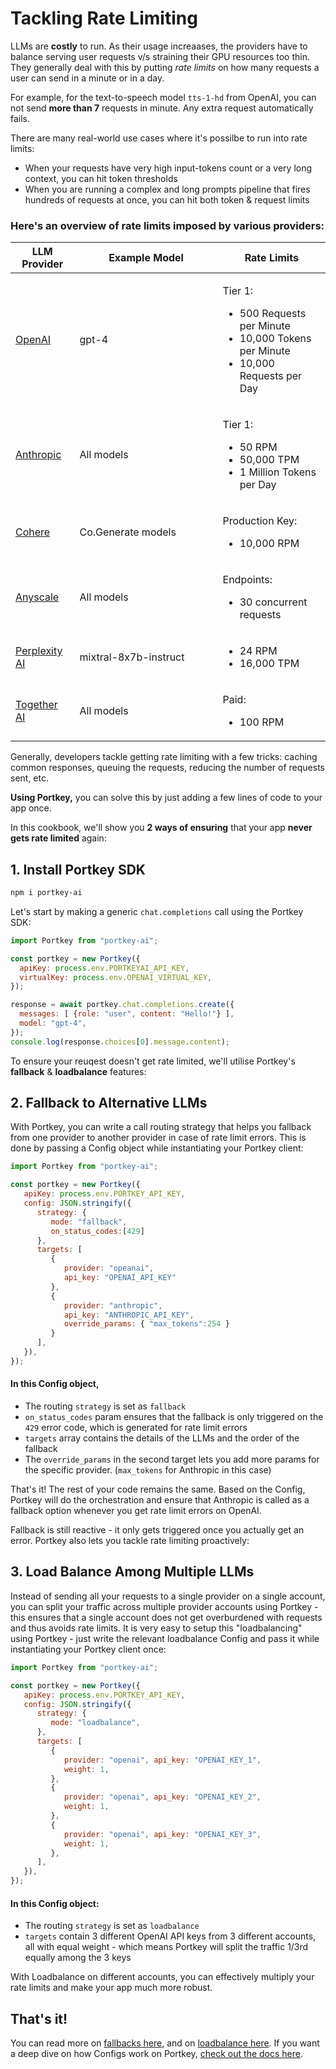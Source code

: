 # Tackling Rate Limiting

LLMs are **costly** to run. As their usage increaases, the providers have to balance serving user requests v/s straining their GPU resources too thin. They generally deal with this by putting _rate limits_ on how many requests a user can send in a minute or in a day.&#x20;

For example, for the text-to-speech model `tts-1-hd` from OpenAI, you can not send **more than 7** requests in minute. Any extra request automatically fails.&#x20;

There are many real-world use cases where it's possilbe to run into rate limits:

* When your requests have very high input-tokens count or a very long context, you can hit token thresholds
* When you are running a complex and long prompts pipeline that fires hundreds of requests at once, you can hit both token & request limits

### Here's an overview of rate limits imposed by various providers:

<table><thead><tr><th>LLM Provider</th><th width="213">Example Model</th><th>Rate Limits</th></tr></thead><tbody><tr><td><a href="https://platform.openai.com/docs/guides/rate-limits/usage-tiers">OpenAI</a> </td><td>gpt-4</td><td><p>Tier 1:</p><ul><li>500 Requests per Minute</li><li>10,000 Tokens per Minute</li><li>10,000 Requests per Day</li></ul></td></tr><tr><td><a href="https://docs.anthropic.com/claude/reference/errors-and-rate-limits">Anthropic</a></td><td>All models</td><td><p>Tier 1:</p><ul><li>50 RPM</li><li>50,000 TPM</li><li>1 Million Tokens per Day</li></ul></td></tr><tr><td><a href="https://docs.cohere.com/docs/going-live#trial-key-limitations">Cohere</a></td><td>Co.Generate models</td><td><p>Production Key:</p><ul><li>10,000 RPM</li></ul></td></tr><tr><td><a href="https://www.anyscale.com/endpoints">Anyscale</a></td><td>All models</td><td><p>Endpoints:</p><ul><li>30 concurrent requests</li></ul></td></tr><tr><td><a href="https://docs.perplexity.ai/docs/rate-limits">Perplexity AI</a></td><td>mixtral-8x7b-instruct</td><td><ul><li>24 RPM</li><li>16,000 TPM</li></ul></td></tr><tr><td><a href="https://docs.together.ai/docs/rate-limits">Together AI</a></td><td>All models</td><td><p>Paid:</p><ul><li>100 RPM</li></ul></td></tr></tbody></table>

Generally, developers tackle getting rate limiting with a few tricks: caching common responses, queuing the requests, reducing the number of requests sent, etc.

**Using Portkey,** you can solve this by just adding a few lines of code to your app once.&#x20;

In this cookbook, we'll show you **2 ways of ensuring** that your app **never gets rate limited** again:

## 1. Install Portkey SDK

```bash
npm i portkey-ai
```

Let's start by making a generic `chat.completions` call using the Portkey SDK:

```javascript
import Portkey from "portkey-ai";

const portkey = new Portkey({
  apiKey: process.env.PORTKEYAI_API_KEY,
  virtualKey: process.env.OPENAI_VIRTUAL_KEY,
});

response = await portkey.chat.completions.create({
  messages: [ {role: "user", content: "Hello!"} ],
  model: "gpt-4",
});
console.log(response.choices[0].message.content);
```

To ensure your reuqest doesn't get rate limited, we'll utilise Portkey's **fallback** & **loadbalance** features:

## 2. Fallback to Alternative LLMs

With Portkey, you can write a call routing strategy that helps you fallback from one provider to another provider in case of rate limit errors. This is done by passing a Config object while instantiating your Portkey client:

```javascript
import Portkey from "portkey-ai";

const portkey = new Portkey({
   apiKey: process.env.PORTKEY_API_KEY,
   config: JSON.stringify({
      strategy: {
         mode: "fallback",
         on_status_codes:[429]
      },
      targets: [
         {
            provider: "opeanai",
            api_key: "OPENAI_API_KEY"
         },
         {
            provider: "anthropic",
            api_key: "ANTHROPIC_API_KEY",
            override_params: { "max_tokens":254 }
         }
      ],
   }),
});
```

#### **In this Config object,**

* The routing `strategy` is set as `fallback`
* `on_status_codes` param ensures that the fallback is only triggered on the `429` error code, which is generated for rate limit errors
* `targets` array contains the details of the LLMs and the order of the fallback
* The `override_params` in the second target lets you add more params for the specific provider. (`max_tokens` for Anthropic in this case)

That's it! The rest of your code remains the same. Based on the Config, Portkey will do the orchestration and ensure that Anthropic is called as a fallback option whenever you get rate limit errors on OpenAI.

Fallback is still reactive - it only gets triggered once you actually get an error. Portkey also lets you tackle rate limiting proactively:

## 3. Load Balance Among Multiple LLMs

Instead of sending all your requests to a single provider on a single account, you can split your traffic across multiple provider accounts using Portkey - this ensures that a single account does not get overburdened with requests and thus avoids rate limits. It is very easy to setup this "loadbalancing" using Portkey - just write the relevant loadbalance Config and pass it while instantiating your Portkey client once:

```javascript
import Portkey from "portkey-ai";

const portkey = new Portkey({
   apiKey: process.env.PORTKEY_API_KEY,
   config: JSON.stringify({
      strategy: {
         mode: "loadbalance",
      },
      targets: [
         {
            provider: "openai", api_key: "OPENAI_KEY_1",
            weight: 1,
         },
         {
            provider: "openai", api_key: "OPENAI_KEY_2",
            weight: 1,
         },
         {
            provider: "openai", api_key: "OPENAI_KEY_3",
            weight: 1,
         },         
      ],
   }),
});

```

#### **In this Config object:**

* The routing `strategy` is set as `loadbalance`
* `targets` contain 3 different OpenAI API keys from 3 different accounts, all with equal weight - which means Portkey will split the traffic 1/3rd equally among the 3 keys

With Loadbalance on different accounts, you can effectively multiply your rate limits and make your app much more robust.

## That's it!&#x20;

You can read more on [fallbacks here](../../product/ai-gateway-streamline-llm-integrations/fallbacks.md), and on [loadbalance here](../../product/ai-gateway-streamline-llm-integrations/load-balancing.md). If you want a deep dive on how Configs work on Portkey, [check out the docs here](../../product/ai-gateway-streamline-llm-integrations/configs.md).
